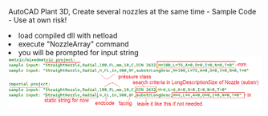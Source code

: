 AutoCAD Plant 3D, Create several nozzles at the same time - Sample Code - Use at own risk!

<li>load compiled dll with netload</li>
<li>execute "NozzleArray" command</li>
<li>you will be prompted for input string</li>
<img src="https://github.com/Henaccount/NozzleArray/blob/master/nozzleArry-Input.png">

